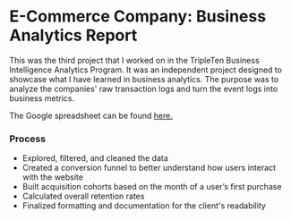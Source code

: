 # E-Commerce Company: Business Analytics Report
This was the third project that I worked on in the TripleTen Business Intelligence Analytics Program. It was an independent project
designed to showcase what I have learned in business analytics. The purpose was to analyze the companies' raw transaction logs and
turn the event logs into business metrics.

The Google spreadsheet can be found [here.](https://docs.google.com/spreadsheets/d/1zuSqFvA34kS24ntnfIoL9zRKGPZD2CTC_EHYK_ljZhc/edit?usp=sharing&usp=embed_facebook)

### Process
* Explored, filtered, and cleaned the data
* Created a conversion funnel to better understand how users interact with the website
* Built acquisition cohorts based on the month of a user’s first purchase
* Calculated overall retention rates
* Finalized formatting and documentation for the client's readability
